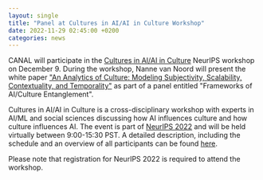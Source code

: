 ```yaml
---
layout: single
title: "Panel at Cultures in AI/AI in Culture Workshop"
date: 2022-11-29 02:45:00 +0200
categories: news
---
```

CANAL will participate in the [Cultures in AI/AI in Culture](https://ai-cultures.github.io/) NeurIPS workshop on December 9. During the workshop, Nanne van Noord will present the white paper ["An Analytics of Culture: Modeling Subjectivity, Scalability, Contextuality, and Temporality"](https://arxiv.org/abs/2211.07460) as part of a panel entitled "Frameworks of AI/Culture Entanglement".

Cultures in AI/AI in Culture is a cross-disciplinary workshop with experts in AI/ML and social sciences discussing how AI influences culture and how culture influences AI. The event is part of [NeurIPS 2022](https://nips.cc/) and will be held virtually between 9:00-15:30 PST. A detailed description, including the schedule and an overview of all participants can be found [here](https://ai-cultures.github.io/).

Please note that registration for NeurIPS 2022 is required to attend the workshop.
